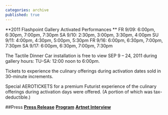 ```yaml
---
categories: archive
published: true
---
```


**2011 Flashpoint Gallery Activated Performances **
FR 9/09: 6:00pm, 6:30pm, 7:00pm, 7:30pm
SA 9/10: 2:30pm, 3:00pm, 3:30pm, 4:00pm
SU 9/11: 4:00pm, 4:30pm, 5:00pm, 5:30pm
FR 9/16: 6:00pm, 6:30pm, 7:00pm, 7:30pm
SA 9/17: 6:00pm, 6:30pm, 7:00pm, 7:30pm

The Tactile Dinner Car installation is free to view SEP 9 – 24, 2011 during gallery hours: TU–SA: 12:00 noon to 6:00pm.

Tickets to experience the culinary offerings during activation dates sold in 30-minute increments. 

Special AEROTICKETS for a premium Futurist experience of the culinary offerings during activation days were offered. (A portion of which was tax-deductible.) 

##Press
**[Press Release](https://www.dropbox.com/s/37sttn1k3najx4j/TDC-FlashpointPressRelease.pdf)**
**[Program](https://www.dropbox.com/s/z5peamig68vf4ey/TDCFlashpoint-Program.pdf)**
**[Artnet Interview](http://www.artnet.com/magazineus/news/artnetnews/the-futurist-cookbook.asp)**
